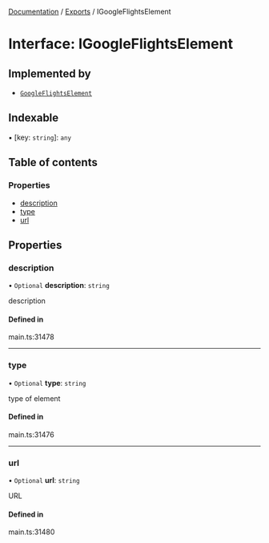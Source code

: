 [Documentation](../README.md) / [Exports](../modules.md) / IGoogleFlightsElement

# Interface: IGoogleFlightsElement

## Implemented by

- [`GoogleFlightsElement`](../classes/GoogleFlightsElement.md)

## Indexable

▪ [key: `string`]: `any`

## Table of contents

### Properties

- [description](IGoogleFlightsElement.md#description)
- [type](IGoogleFlightsElement.md#type)
- [url](IGoogleFlightsElement.md#url)

## Properties

### description

• `Optional` **description**: `string`

description

#### Defined in

main.ts:31478

___

### type

• `Optional` **type**: `string`

type of element

#### Defined in

main.ts:31476

___

### url

• `Optional` **url**: `string`

URL

#### Defined in

main.ts:31480
